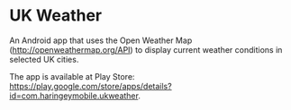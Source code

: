 UK Weather
==========
An Android app that uses the Open Weather Map (http://openweathermap.org/API) to display current weather conditions in selected UK cities.

The app is available at Play Store: https://play.google.com/store/apps/details?id=com.haringeymobile.ukweather.
